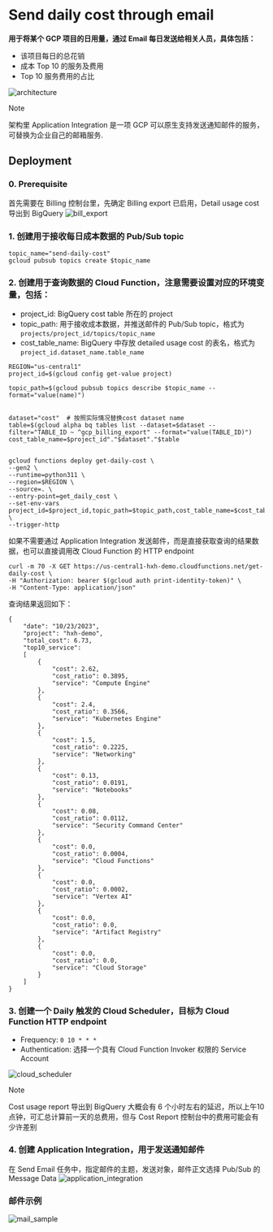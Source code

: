 # Send daily cost through email

**用于将某个 GCP 项目的日用量，通过 Email 每日发送给相关人员，具体包括：**
 - 该项目每日的总花销
 - 成本 Top 10 的服务及费用
 - Top 10 服务费用的占比

![architecture](images/architecture.png)

> [!NOTE]  
> 架构里 Application Integration 是一项 GCP 可以原生支持发送通知邮件的服务，可替换为企业自己的邮箱服务.

## Deployment
### 0. Prerequisite 
首先需要在 Billing 控制台里，先确定 Billing export 已启用，Detail usage cost 导出到 BigQuery
![bill_export](images/billing_export.png)

### 1. 创建用于接收每日成本数据的 Pub/Sub topic
```
topic_name="send-daily-cost"
gcloud pubsub topics create $topic_name
```

### 2. 创建用于查询数据的 Cloud Function，注意需要设置对应的环境变量，包括：
 - project_id: BigQuery cost table 所在的 project
 - topic_path: 用于接收成本数据，并推送邮件的 Pub/Sub topic，格式为 ```projects/project_id/topics/topic_name```
 - cost_table_name: BigQuery 中存放 detailed usage cost 的表名，格式为 ```project_id.dataset_name.table_name```
```
REGION="us-central1"
project_id=$(gcloud config get-value project)

topic_path=$(gcloud pubsub topics describe $topic_name --format="value(name)")


dataset="cost"  # 按照实际情况替换cost dataset name
table=$(gcloud alpha bq tables list --dataset=$dataset --filter="TABLE_ID ~ ^gcp_billing_export" --format="value(TABLE_ID)")
cost_table_name=$project_id"."$dataset"."$table


gcloud functions deploy get-daily-cost \
--gen2 \
--runtime=python311 \
--region=$REGION \
--source=. \
--entry-point=get_daily_cost \
--set-env-vars project_id=$project_id,topic_path=$topic_path,cost_table_name=$cost_table_name \
--trigger-http 
```

如果不需要通过 Application Integration 发送邮件，而是直接获取查询的结果数据，也可以直接调用改 Cloud Function 的 HTTP endpoint
```
curl -m 70 -X GET https://us-central1-hxh-demo.cloudfunctions.net/get-daily-cost \
-H "Authorization: bearer $(gcloud auth print-identity-token)" \
-H "Content-Type: application/json"
```

查询结果返回如下：
```
{
    "date": "10/23/2023",
    "project": "hxh-demo",
    "total_cost": 6.73,
    "top10_service":
    [
        {
            "cost": 2.62,
            "cost_ratio": 0.3895,
            "service": "Compute Engine"
        },
        {
            "cost": 2.4,
            "cost_ratio": 0.3566,
            "service": "Kubernetes Engine"
        },
        {
            "cost": 1.5,
            "cost_ratio": 0.2225,
            "service": "Networking"
        },
        {
            "cost": 0.13,
            "cost_ratio": 0.0191,
            "service": "Notebooks"
        },
        {
            "cost": 0.08,
            "cost_ratio": 0.0112,
            "service": "Security Command Center"
        },
        {
            "cost": 0.0,
            "cost_ratio": 0.0004,
            "service": "Cloud Functions"
        },
        {
            "cost": 0.0,
            "cost_ratio": 0.0002,
            "service": "Vertex AI"
        },
        {
            "cost": 0.0,
            "cost_ratio": 0.0,
            "service": "Artifact Registry"
        },
        {
            "cost": 0.0,
            "cost_ratio": 0.0,
            "service": "Cloud Storage"
        }
    ]
}
```


### 3. 创建一个 Daily 触发的 Cloud Scheduler，目标为 Cloud Function HTTP endpoint
 - Frequency: ```0 10 * * *```
 - Authentication: 选择一个具有 Cloud Function Invoker 权限的 Service Account

![cloud_scheduler](images/cloud_scheduler.png)

> [!NOTE]  
> Cost usage report 导出到 BigQuery 大概会有 6 个小时左右的延迟，所以上午10点钟，可汇总计算前一天的总费用，但与 Cost Report 控制台中的费用可能会有少许差别

### 4. 创建 Application Integration，用于发送通知邮件
在 Send Email 任务中，指定邮件的主题，发送对象，邮件正文选择 Pub/Sub 的 Message Data
![application_integration](images/application_integration.png)

### 邮件示例
![mail_sample](images/mail_sample.png)